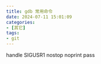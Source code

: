 ```yaml
---
title: gdb 常用命令
date: 2024-07-11 15:01:09
categories:
- [其它]
tags:
- git
---
```


handle SIGUSR1 nostop noprint pass